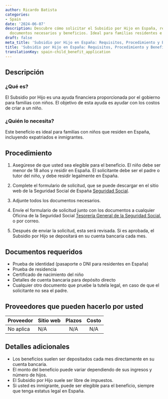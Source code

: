 ```yaml
---
author: Ricardo Batista
categories:
- Spain
date: '2024-06-07'
description: Descubre cómo solicitar el Subsidio por Hijo en España, requisitos, trámites,
  documentos necesarios y beneficios. Ideal para familias residentes e inmigrantes.
draft: false
meta_title: 'Subsidio por Hijo en España: Requisitos, Procedimiento y Beneficios'
title: 'Subsidio por Hijo en España: Requisitos, Procedimiento y Beneficios'
translationKey: spain-child_benefit_application
---
```



## Descripción
### ¿Qué es?
El Subsidio por Hijo es una ayuda financiera proporcionada por el gobierno para familias con niños. El objetivo de esta ayuda es ayudar con los costos de criar a un niño.

### ¿Quién lo necesita?
Este beneficio es ideal para familias con niños que residen en España, incluyendo expatriados e inmigrantes.

## Procedimiento

1. Asegúrese de que usted sea elegible para el beneficio. El niño debe ser menor de 18 años y residir en España. El solicitante debe ser el padre o tutor del niño, y debe residir legalmente en España.

2. Complete el formulario de solicitud, que se puede descargar en el sitio web de la Seguridad Social de España [Seguridad Social](http://www.seg-social.es).

3. Adjunte todos los documentos necesarios.

4. Envíe el formulario de solicitud junto con los documentos a cualquier Oficina de la Seguridad Social [Tesorería General de la Seguridad Social](http://www.seg-social.es), o por correo.

5. Después de enviar la solicitud, esta será revisada. Si es aprobada, el Subsidio por Hijo se depositará en su cuenta bancaria cada mes.

## Documentos requeridos

- Prueba de identidad (pasaporte o DNI para residentes en España)
- Prueba de residencia
- Certificado de nacimiento del niño
- Detalles de cuenta bancaria para depósito directo
- Cualquier otro documento que pruebe la tutela legal, en caso de que el solicitante no sea el padre.

## Proveedores que pueden hacerlo por usted

| Proveedor        |     Sitio web     |     Plazos    |       Costo      |
| --------------- | --------------- |  :-------------: | :-------------: |
| No aplica      |  N/A       |      N/A      |        N/A       |

## Detalles adicionales

- Los beneficios suelen ser depositados cada mes directamente en su cuenta bancaria.
- El monto del beneficio puede variar dependiendo de sus ingresos y número de hijos.
- El Subsidio por Hijo suele ser libre de impuestos.
- Si usted es inmigrante, puede ser elegible para el beneficio, siempre que tenga estatus legal en España.